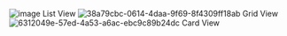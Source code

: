![image](https://github.com/soulqge/kotlin/assets/128122688/e1c4900a-f446-46de-9942-86200d5b2803)
List View
![38a79cbc-0614-4daa-9f69-8f4309ff18ab](https://github.com/soulqge/kotlin/assets/128122688/6c8bf845-8048-4daa-a69f-7af38b397028)
Grid View
![6312049e-57ed-4a53-a6ac-ebc9c89b24dc](https://github.com/soulqge/kotlin/assets/128122688/aebc9b5d-7eb1-490c-a364-5aaaaf1b297b)
Card View
